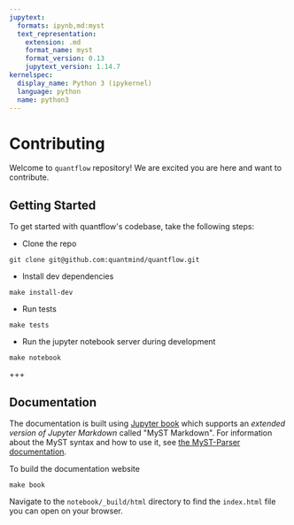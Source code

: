```yaml
---
jupytext:
  formats: ipynb,md:myst
  text_representation:
    extension: .md
    format_name: myst
    format_version: 0.13
    jupytext_version: 1.14.7
kernelspec:
  display_name: Python 3 (ipykernel)
  language: python
  name: python3
---
```


# Contributing

Welcome to `quantflow` repository! We are excited you are here and want to contribute.

## Getting Started

To get started with quantflow's codebase, take the following steps:

* Clone the repo
```
git clone git@github.com:quantmind/quantflow.git
```
* Install dev dependencies
```
make install-dev
```
* Run tests
```
make tests
```
* Run the jupyter notebook server during development
```
make notebook
```

+++

## Documentation

The documentation is built using [Jupyter book](https://jupyterbook.org/en/stable/intro.html) which supports an *extended version of Jupyter Markdown* called "MyST Markdown".
For information about the MyST syntax and how to use it, see
[the MyST-Parser documentation](https://myst-parser.readthedocs.io/en/latest/using/syntax.html).

To build the documentation website
```
make book
```
Navigate to the `notebook/_build/html` directory to find the `index.html` file you can open on your browser.
